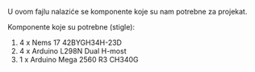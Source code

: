 U ovom fajlu nalaziće se komponente koje su nam potrebne za  projekat.
<p>Komponente koje su potrebne (stigle):</p>
<ol>
  <li>4 x Nems 17 42BYGH34H-23D </li>
  <li>4 x Arduino L298N Dual H-most</li>
  <li>1 x Arduino Mega 2560 R3 CH340G</li>
<ol>
